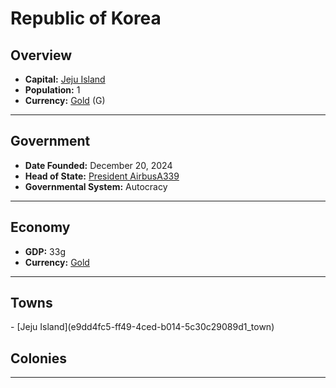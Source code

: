 <!--UNDEDITED FILE, remove this entire line if this file has been edited!-->
# <!--NAME-->Republic of Korea<!--NAME-->

## Overview

- **Capital:** <!--CAPITAL_LINK-->[Jeju Island](e9dd4fc5-ff49-4ced-b014-5c30c29089d1_town)<!--CAPITAL_LINK-->
- **Population:** <!--POPULATION-->1<!--POPULATION-->
- **Currency:** <!--CURRENCY_LINK-->[Gold](Gold_currency)<!--CURRENCY_LINK--> (<!--CURRENCY_ABV-->G<!--CURRENCY_ABV-->)

---

## Government

- **Date Founded:** <!--FOUNDED-->December 20, 2024<!--FOUNDED-->
- **Head of State:** <!--LEADER_TITLE_LINK-->[President AirbusA339](AirbusA339_user)<!--LEADER_TITLE_LINK-->
- **Governmental System:** <!--GOVERNMENT-->Autocracy<!--GOVERNMENT-->

---

## Economy

- **GDP:** <!--GDP-->33g<!--GDP-->
- **Currency:** <!--CURRENCY_LINK-->[Gold](Gold_currency)<!--CURRENCY_LINK-->

---

## Towns

<!--TOWNS-->- [Jeju Island](e9dd4fc5-ff49-4ced-b014-5c30c29089d1_town)<!--TOWNS-->

## Colonies

<!--COLONIES--><!--COLONIES-->

---